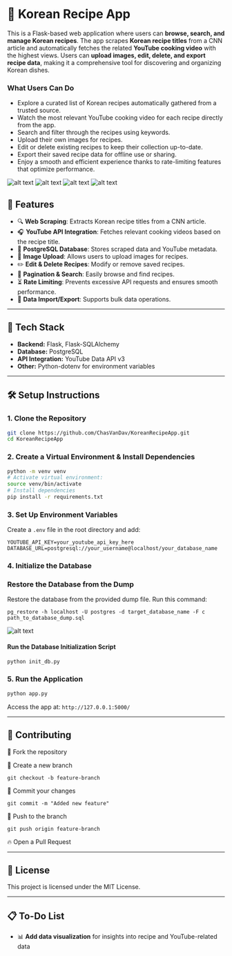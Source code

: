 # 🍜 Korean Recipe App

This is a Flask-based web application where users can **browse, search, and manage Korean recipes**. The app scrapes **Korean recipe titles** from a CNN article and automatically fetches the related **YouTube cooking video** with the highest views. Users can **upload images, edit, delete, and export recipe data**, making it a comprehensive tool for discovering and organizing Korean dishes.

### What Users Can Do

- Explore a curated list of Korean recipes automatically gathered from a trusted source.
- Watch the most relevant YouTube cooking video for each recipe directly from the app.
- Search and filter through the recipes using keywords.
- Upload their own images for recipes.
- Edit or delete existing recipes to keep their collection up-to-date.
- Export their saved recipe data for offline use or sharing.
- Enjoy a smooth and efficient experience thanks to rate-limiting features that optimize performance.

![alt text](static/images/screenshot1.png)
![alt text](static/images/screenshot2.png)
![alt text](static/images/screenshot3.png)
![alt text](static/images/screenshot4.png)

## 🎯 Features

- 🔍 **Web Scraping**: Extracts Korean recipe titles from a CNN article.
- 🎧 **YouTube API Integration**: Fetches relevant cooking videos based on the recipe title.
- 🏢 **PostgreSQL Database**: Stores scraped data and YouTube metadata.
- 🎨 **Image Upload**: Allows users to upload images for recipes.
- ✏️ **Edit & Delete Recipes**: Modify or remove saved recipes.
- 📌 **Pagination & Search**: Easily browse and find recipes.
- ⏳ **Rate Limiting**: Prevents excessive API requests and ensures smooth performance.
- 📂 **Data Import/Export**: Supports bulk data operations.

---

## 🚀 Tech Stack

- **Backend:** Flask, Flask-SQLAlchemy
- **Database:** PostgreSQL
- **API Integration:** YouTube Data API v3
- **Other:** Python-dotenv for environment variables

---

## 🛠️ Setup Instructions

### 1. Clone the Repository

```sh
git clone https://github.com/ChasVanDav/KoreanRecipeApp.git
cd KoreanRecipeApp
```

### 2. Create a Virtual Environment & Install Dependencies

```sh
python -m venv venv
# Activate virtual environment:
source venv/bin/activate
# Install dependencies
pip install -r requirements.txt
```

### 3. Set Up Environment Variables

Create a `.env` file in the root directory and add:

```
YOUTUBE_API_KEY=your_youtube_api_key_here
DATABASE_URL=postgresql://your_username@localhost/your_database_name
```

### 4. Initialize the Database

### Restore the Database from the Dump

Restore the database from the provided dump file.
Run this command:

```
pg_restore -h localhost -U postgres -d target_database_name -F c path_to_database_dump.sql
```

![alt text](static/images/Database_Columns.png)

#### Run the Database Initialization Script

```sh
python init_db.py
```

### 5. Run the Application

```sh
python app.py
```

Access the app at: `http://127.0.0.1:5000/`

---

## 🧡 Contributing

🍔 Fork the repository

🌱 Create a new branch

`git checkout -b feature-branch`

📂 Commit your changes

`git commit -m "Added new feature"`

🚀 Push to the branch

`git push origin feature-branch`

🔥 Open a Pull Request

---

## 📝 License

This project is licensed under the MIT License.

---

## 📋 To-Do List

- 📊 **Add data visualization** for insights into recipe and YouTube-related data
